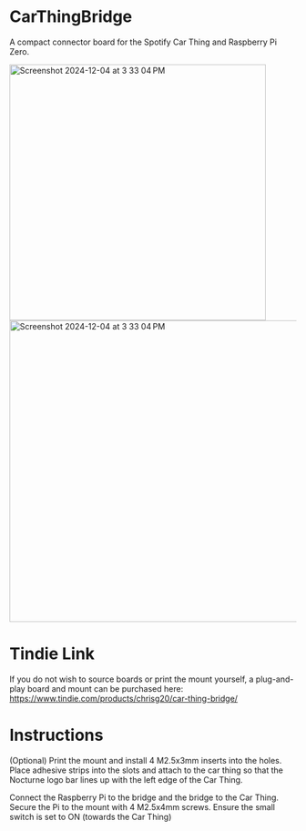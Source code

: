 # CarThingBridge
A compact connector board for the Spotify Car Thing and Raspberry Pi Zero.

<img width="450" alt="Screenshot 2024-12-04 at 3 33 04 PM" src="https://github.com/user-attachments/assets/b6781614-9ddb-4c03-b561-87ace9c2db6d">
<img width="530" alt="Screenshot 2024-12-04 at 3 33 04 PM" src="https://github.com/user-attachments/assets/a7247fd7-2eed-4263-aca0-68755e4b5f4a">

# Tindie Link

If you do not wish to source boards or print the mount yourself, a plug-and-play board and mount can be purchased here: https://www.tindie.com/products/chrisg20/car-thing-bridge/

# Instructions

(Optional) Print the mount and install 4 M2.5x3mm inserts into the holes. Place adhesive strips into the slots and attach to the car thing so that the Nocturne logo bar lines up with the left edge of the Car Thing.

Connect the Raspberry Pi to the bridge and the bridge to the Car Thing. Secure the Pi to the mount with 4 M2.5x4mm screws. Ensure the small switch is set to ON (towards the Car Thing)

